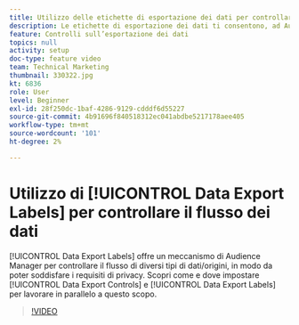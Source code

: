 ```yaml
---
title: Utilizzo delle etichette di esportazione dei dati per controllare il flusso di dati
description: Le etichette di esportazione dei dati ti consentono, ad Audience Manager, di controllare il flusso di diversi tipi di dati/origini in modo da soddisfare i tuoi requisiti di privacy. Scopri come e dove impostare Controlli sull’esportazione dei dati ed Etichette di esportazione dei dati per lavorare in parallelo a questo scopo.
feature: Controlli sull’esportazione dei dati
topics: null
activity: setup
doc-type: feature video
team: Technical Marketing
thumbnail: 330322.jpg
kt: 6836
role: User
level: Beginner
exl-id: 28f250dc-1baf-4286-9129-cdddf6d55227
source-git-commit: 4b91696f840518312ec041abdbe5217178aee405
workflow-type: tm+mt
source-wordcount: '101'
ht-degree: 2%

---
```


# Utilizzo di [!UICONTROL Data Export Labels] per controllare il flusso dei dati

[!UICONTROL Data Export Labels] offre un meccanismo di Audience Manager per controllare il flusso di diversi tipi di dati/origini, in modo da poter soddisfare i requisiti di privacy. Scopri come e dove impostare [!UICONTROL Data Export Controls] e [!UICONTROL Data Export Labels] per lavorare in parallelo a questo scopo.

>[!VIDEO](https://video.tv.adobe.com/v/330322/?quality=12&learn=on)
